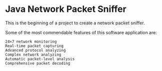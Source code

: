 # Java Network Packet Sniffer
This is the beginning of a project to create a network packet sniffer. 

Some of the most commendable features of this software application are:

    24×7 network monitoring
    Real-time packet capturing
    Advanced protocol analyzing
    Complex network analyzing
    Automatic packet-level analysis
    Comprehensive packet decoding

